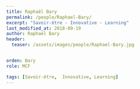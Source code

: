 ```yaml
---
title: Raphaël Bary
permalink: /people/Raphael-Bary/
excerpt: "Savoir-être - Innovative - Learning"
last_modified_at: 2018-09-19 
author: Raphael Bary
header:
  teaser: /assets/images/people/Raphael-Bary.jpg


orden: Bary
role: MCF

tags: [Savoir-être,  Innovative, Learning]
---
```




